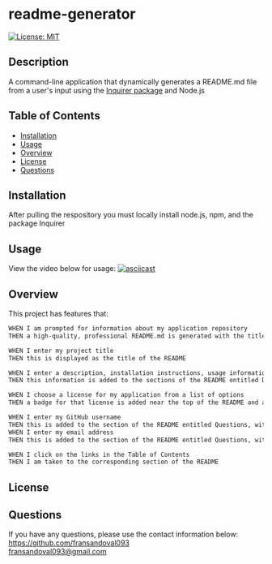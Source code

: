 # readme-generator

[![License: MIT](https://img.shields.io/badge/License-MIT-yellow.svg)](https://opensource.org/licenses/MIT)

## Description
A command-line application that dynamically generates a README.md file from a user's input using the [Inquirer package](https://www.npmjs.com/package/inquirer) and Node.js

## Table of Contents

 - [Installation](#installation)
 - [Usage](#usage)
 - [Overview](#overview)
 - [License](#license)
 - [Questions](#questions)
 
## Installation
After pulling the respository you must locally install node.js, npm, and the package Inquirer

## Usage

<!-- TODO(FS): Use the application "asciinema" to record terminal and link movie to  -->
View the video below for usage:
[![asciicast](https://asciinema.org/a/4XWsuGT0ZMCoMSkKOV9KZ4wdZ.svg)](https://asciinema.org/a/4XWsuGT0ZMCoMSkKOV9KZ4wdZ)

## Overview

This project has features that:

```md
WHEN I am prompted for information about my application repository
THEN a high-quality, professional README.md is generated with the title of my project and sections entitled Description, Table of Contents, Installation, Usage, License, Contributing, Tests, and Questions

WHEN I enter my project title
THEN this is displayed as the title of the README

WHEN I enter a description, installation instructions, usage information, contribution guidelines, and test instructions
THEN this information is added to the sections of the README entitled Description, Installation, Usage, Contributing, and Tests

WHEN I choose a license for my application from a list of options
THEN a badge for that license is added near the top of the README and a notice is added to the section of the README entitled License that explains which license the application is covered under

WHEN I enter my GitHub username
THEN this is added to the section of the README entitled Questions, with a link to my GitHub profile
WHEN I enter my email address
THEN this is added to the section of the README entitled Questions, with instructions on how to reach me with additional questions

WHEN I click on the links in the Table of Contents
THEN I am taken to the corresponding section of the README
```

## License

<!-- TODO: Update the license under MIT general user license -->
<!-- Copyright <2021> <COPYRIGHT Francisco S.>

Permission is hereby granted, free of charge, to any person obtaining a copy of this software and associated documentation files (the "Software"), to deal in the Software without restriction, including without limitation the rights to use, copy, modify, merge, publish, distribute, sublicense, and/or sell copies of the Software, and to permit persons to whom the Software is furnished to do so, subject to the following conditions:

The above copyright notice and this permission notice shall be included in all copies or substantial portions of the Software.

THE SOFTWARE IS PROVIDED "AS IS", WITHOUT WARRANTY OF ANY KIND, EXPRESS OR IMPLIED, INCLUDING BUT NOT LIMITED TO THE WARRANTIES OF MERCHANTABILITY, FITNESS FOR A PARTICULAR PURPOSE AND NONINFRINGEMENT. IN NO EVENT SHALL THE AUTHORS OR COPYRIGHT HOLDERS BE LIABLE FOR ANY CLAIM, DAMAGES OR OTHER LIABILITY, WHETHER IN AN ACTION OF CONTRACT, TORT OR OTHERWISE, ARISING FROM, OUT OF OR IN CONNECTION WITH THE SOFTWARE OR THE USE OR OTHER DEALINGS IN THE SOFTWARE. -->

## Questions
If you have any questions, please use the contact information below:
https://github.com/fransandoval093  
fransandoval093@gmail.com